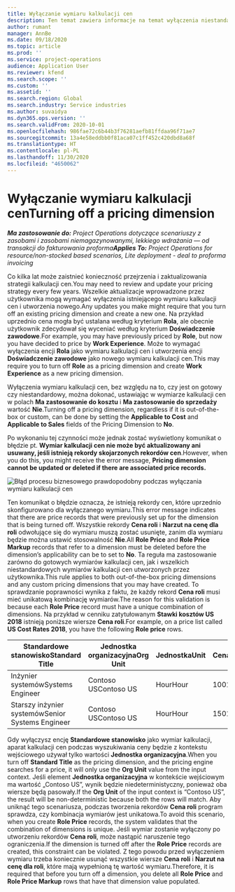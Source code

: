 ```yaml
---
title: Wyłączanie wymiaru kalkulacji cen
description: Ten temat zawiera informacje na temat wyłączenia niestandardowych wymiarów kalkulacji cen.
author: rumant
manager: AnnBe
ms.date: 09/18/2020
ms.topic: article
ms.prod: ''
ms.service: project-operations
audience: Application User
ms.reviewer: kfend
ms.search.scope: ''
ms.custom: ''
ms.assetid: ''
ms.search.region: Global
ms.search.industry: Service industries
ms.author: suvaidya
ms.dyn365.ops.version: ''
ms.search.validFrom: 2020-10-01
ms.openlocfilehash: 986fae72c6b44b3f76281aefb81ffdaa96f71ae7
ms.sourcegitcommit: 13a4e58eddbb0f81aca07c1ff452c420dbd8a68f
ms.translationtype: HT
ms.contentlocale: pl-PL
ms.lasthandoff: 11/30/2020
ms.locfileid: "4650062"
---
```

# <a name="turning-off-a-pricing-dimension"></a><span data-ttu-id="6f979-103">Wyłączanie wymiaru kalkulacji cen</span><span class="sxs-lookup"><span data-stu-id="6f979-103">Turning off a pricing dimension</span></span>

<span data-ttu-id="6f979-104">_**Ma zastosowanie do:** Project Operations dotyczące scenariuszy z zasobami i zasobami niemagazynowanymi, lekkiego wdrażania — od transakcji do fakturowania proforma_</span><span class="sxs-lookup"><span data-stu-id="6f979-104">_**Applies To:** Project Operations for resource/non-stocked based scenarios, Lite deployment - deal to proforma invoicing_</span></span>

<span data-ttu-id="6f979-105">Co kilka lat może zaistnieć konieczność przejrzenia i zaktualizowania strategii kalkulacji cen.</span><span class="sxs-lookup"><span data-stu-id="6f979-105">You may need to review and update your pricing strategy every few years.</span></span> <span data-ttu-id="6f979-106">Wszelkie aktualizacje wprowadzone przez użytkownika mogą wymagać wyłączenia istniejącego wymiaru kalkulacji cen i utworzenia nowego.</span><span class="sxs-lookup"><span data-stu-id="6f979-106">Any updates you make might require that you turn off an existing pricing dimension and create a new one.</span></span> <span data-ttu-id="6f979-107">Na przykład uprzednio cena mogła być ustalana według kryterium **Rola**, ale obecnie użytkownik zdecydował się wyceniać według kryterium **Doświadczenie zawodowe**.</span><span class="sxs-lookup"><span data-stu-id="6f979-107">For example, you may have previously priced by **Role**, but now you have decided to price by **Work Experience**.</span></span> <span data-ttu-id="6f979-108">Może to wymagać wyłączenia encji **Rola** jako wymiaru kalkulacji cen i utworzenia encji **Doświadczenie zawodowe** jako nowego wymiaru kalkulacji cen.</span><span class="sxs-lookup"><span data-stu-id="6f979-108">This may require you to turn off **Role** as a pricing dimension and create **Work Experience** as a new pricing dimension.</span></span> 

<span data-ttu-id="6f979-109">Wyłączenia wymiaru kalkulacji cen, bez względu na to, czy jest on gotowy czy niestandardowy, można dokonać, ustawiając w wymiarze kalkulacji cen w polach **Ma zastosowanie do kosztu** i **Ma zastosowanie do sprzedaży** wartość **Nie**.</span><span class="sxs-lookup"><span data-stu-id="6f979-109">Turning off a pricing dimension, regardless if it is out-of-the-box or custom, can be done by setting the **Applicable to Cost** and **Applicable to Sales** fields of the Pricing Dimension to **No**.</span></span>

<span data-ttu-id="6f979-110">Po wykonaniu tej czynności może jednak zostać wyświetlony komunikat o błędzie pt. **Wymiar kalkulacji cen nie może być aktualizowany ani usuwany, jeśli istnieją rekordy skojarzonych rekordów cen**.</span><span class="sxs-lookup"><span data-stu-id="6f979-110">However, when you do this, you might receive the error message, **Pricing dimension cannot be updated or deleted if there are associated price records.**</span></span>

![Błąd procesu biznesowego prawdopodobny podczas wyłączania wymiaru kalkulacji cen](media/Business-Process-Error.png)

<span data-ttu-id="6f979-112">Ten komunikat o błędzie oznacza, że istnieją rekordy cen, które uprzednio skonfigurowano dla wyłączanego wymiaru.</span><span class="sxs-lookup"><span data-stu-id="6f979-112">This error message indicates that there are price records that were previously set up for the dimension that is being turned off.</span></span> <span data-ttu-id="6f979-113">Wszystkie rekordy **Cena roli** i **Narzut na cenę dla roli** odwołujące się do wymiaru muszą zostać usunięte, zanim dla wymiaru będzie można ustawić stosowalność **Nie**.</span><span class="sxs-lookup"><span data-stu-id="6f979-113">All **Role Price** and **Role Price Markup** records that refer to a dimension must be deleted before the dimension’s applicability can be to set to **No**.</span></span> <span data-ttu-id="6f979-114">Ta reguła ma zastosowanie zarówno do gotowych wymiarów kalkulacji cen, jak i wszelkich niestandardowych wymiarów kalkulacji cen utworzonych przez użytkownika.</span><span class="sxs-lookup"><span data-stu-id="6f979-114">This rule applies to both out-of-the-box pricing dimensions and any custom pricing dimensions that you may have created.</span></span> <span data-ttu-id="6f979-115">To sprawdzanie poprawności wynika z faktu, że każdy rekord **Cena roli** musi mieć unikatową kombinację wymiarów.</span><span class="sxs-lookup"><span data-stu-id="6f979-115">The reason for this validation is because each **Role Price** record must have a unique combination of dimensions.</span></span> <span data-ttu-id="6f979-116">Na przykład w cenniku zatytułowanym **Stawki kosztów US 2018** istnieją poniższe wiersze **Cena roli**.</span><span class="sxs-lookup"><span data-stu-id="6f979-116">For example, on a price list called **US Cost Rates 2018**, you have the following **Role price** rows.</span></span> 

| <span data-ttu-id="6f979-117">Standardowe stanowisko</span><span class="sxs-lookup"><span data-stu-id="6f979-117">Standard Title</span></span>         | <span data-ttu-id="6f979-118">Jednostka organizacyjna</span><span class="sxs-lookup"><span data-stu-id="6f979-118">Org Unit</span></span>    |<span data-ttu-id="6f979-119">Jednostka</span><span class="sxs-lookup"><span data-stu-id="6f979-119">Unit</span></span>   |<span data-ttu-id="6f979-120">Cena</span><span class="sxs-lookup"><span data-stu-id="6f979-120">Price</span></span>  |<span data-ttu-id="6f979-121">Waluta</span><span class="sxs-lookup"><span data-stu-id="6f979-121">Currency</span></span>  |
| -----------------------|-------------|-------|-------|----------|
| <span data-ttu-id="6f979-122">Inżynier systemów</span><span class="sxs-lookup"><span data-stu-id="6f979-122">Systems Engineer</span></span>|<span data-ttu-id="6f979-123">Contoso US</span><span class="sxs-lookup"><span data-stu-id="6f979-123">Contoso US</span></span>|<span data-ttu-id="6f979-124">Hour</span><span class="sxs-lookup"><span data-stu-id="6f979-124">Hour</span></span>| <span data-ttu-id="6f979-125">100</span><span class="sxs-lookup"><span data-stu-id="6f979-125">100</span></span>|<span data-ttu-id="6f979-126">USD</span><span class="sxs-lookup"><span data-stu-id="6f979-126">USD</span></span>|
| <span data-ttu-id="6f979-127">Starszy inżynier systemów</span><span class="sxs-lookup"><span data-stu-id="6f979-127">Senior Systems Engineer</span></span>|<span data-ttu-id="6f979-128">Contoso US</span><span class="sxs-lookup"><span data-stu-id="6f979-128">Contoso US</span></span>|<span data-ttu-id="6f979-129">Hour</span><span class="sxs-lookup"><span data-stu-id="6f979-129">Hour</span></span>| <span data-ttu-id="6f979-130">150</span><span class="sxs-lookup"><span data-stu-id="6f979-130">150</span></span>| <span data-ttu-id="6f979-131">USD</span><span class="sxs-lookup"><span data-stu-id="6f979-131">USD</span></span>|


<span data-ttu-id="6f979-132">Gdy wyłączysz encję **Standardowe stanowisko** jako wymiar kalkulacji, aparat kalkulacji cen podczas wyszukiwania ceny będzie z kontekstu wejściowego używał tylko wartości **Jednostka organizacyjna**.</span><span class="sxs-lookup"><span data-stu-id="6f979-132">When you turn off **Standard Title** as the pricing dimension, and the pricing engine searches for a price, it will only use the **Org Unit** value from the input context.</span></span> <span data-ttu-id="6f979-133">Jeśli element **Jednostka organizacyjna** w kontekście wejściowym ma wartość „Contoso US”, wynik będzie niedeterministyczny, ponieważ oba wiersze będą pasowały.</span><span class="sxs-lookup"><span data-stu-id="6f979-133">If the **Org Unit** of the input context is “Contoso US”, the result will be non-deterministic because both the rows will match.</span></span> <span data-ttu-id="6f979-134">Aby uniknąć tego scenariusza, podczas tworzenia rekordów **Cena roli** program sprawdza, czy kombinacja wymiarów jest unikatowa.</span><span class="sxs-lookup"><span data-stu-id="6f979-134">To avoid this scenario, when you create **Role Price** records, the system validates that the combination of dimensions is unique.</span></span> <span data-ttu-id="6f979-135">Jeśli wymiar zostanie wyłączony po utworzeniu rekordów **Cena roli**, może nastąpić naruszenie tego ograniczenia.</span><span class="sxs-lookup"><span data-stu-id="6f979-135">If the dimension is turned off after the **Role Price** records are created, this constraint can be violated.</span></span> <span data-ttu-id="6f979-136">Z tego powodu przed wyłączeniem wymiaru trzeba koniecznie usunąć wszystkie wiersze **Cena roli** i **Narzut na cenę dla roli**, które mają wypełnioną tę wartość wymiaru.</span><span class="sxs-lookup"><span data-stu-id="6f979-136">Therefore, it is required that before you turn off a dimension, you delete all **Role Price** and **Role Price Markup** rows that have that dimension value populated.</span></span>
